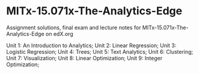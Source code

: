 # MITx-15.071x-The-Analytics-Edge
Assignment solutions, final exam and lecture notes for MITx-15.071x-The-Analytics-Edge on edX.org

Unit 1: An Introduction to Analytics; 
Unit 2: Linear Regression; 
Unit 3: Logistic Regression; 
Unit 4: Trees; 
Unit 5: Text Analytics; 
Unit 6: Clustering; 
Unit 7: Visualization; 
Unit 8: Linear Optimization; 
Unit 9: Integer Optimization; 

